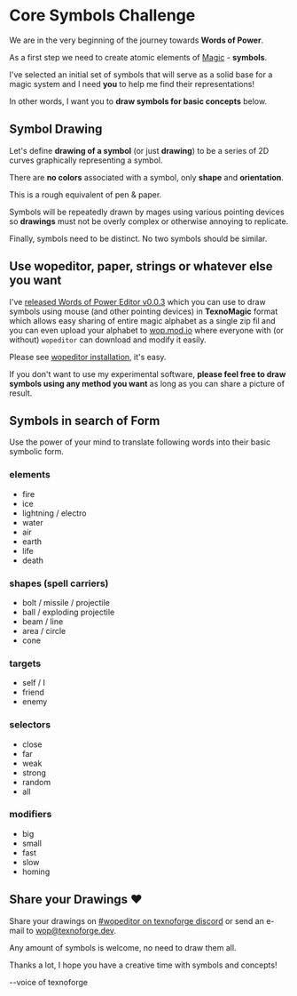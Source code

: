 # Core Symbols Challenge

We are in the very beginning of the journey towards **Words of Power**.

As a first step we need to create atomic elements of [Magic][magic] - **symbols**.

I've selected an initial set of symbols that will serve as a solid base for a
magic system and I need **you** to help me find their representations!

In other words, I want you to **draw symbols for basic concepts** below.

## Symbol Drawing

Let's define **drawing of a symbol** (or just **drawing**) to be a series of 2D curves graphically
representing a symbol.

There are **no colors** associated with a symbol, only **shape** and **orientation**.

This is a rough equivalent of pen & paper.

Symbols will be repeatedly drawn by mages using various pointing
devices so **drawings** must not be overly complex or otherwise annoying to
replicate.

Finally, symbols need to be distinct. No two symbols should be similar.


## Use wopeditor, paper, strings or whatever else you want

I've [released Words of Power Editor v0.0.3][v0.0.3] which you can use to draw
symbols using mouse (and other pointing devices) in **TexnoMagic** format
which allows easy sharing of entire magic alphabet as a single zip fil and you
can even upload your alphabet to [wop.mod.io](https://wop.mod.io) where
everyone with (or without) `wopeditor` can download and modify it easily.

Please see [wopeditor installation](install.md), it's easy.

If you don't want to use my experimental software, **please feel free to
draw symbols using any method you want** as long as you can share a
picture of result.


## Symbols in search of Form

Use the power of your mind to translate following words into their basic symbolic
form.

### elements

* fire
* ice
* lightning / electro
* water
* air
* earth
* life
* death


### shapes (spell carriers)

* bolt / missile / projectile
* ball / exploding projectile
* beam / line
* area / circle
* cone


### targets

* self / I
* friend
* enemy


### selectors

* close
* far
* weak
* strong
* random
* all


### modifiers

* big
* small
* fast
* slow
* homing


## Share your Drawings ♥

Share your drawings on [#wopeditor on texnoforge discord][discord] or send an e-mail to [wop@texnoforge.dev](mailto:wop@texnoforge.dev).

Any amount of symbols is welcome, no need to draw them all.

Thanks a lot, I hope you have a creative time with symbols and concepts!

--voice of texnoforge


[magic]: https://texnoforge.dev/words-of-power-devlog-1-theory-of-magic.html
[discord]: https://discord.gg/Dq3vaeg3pG
[v0.0.3]: https://github.com/texnoforge/wopeditor/releases/tag/v0.0.3
